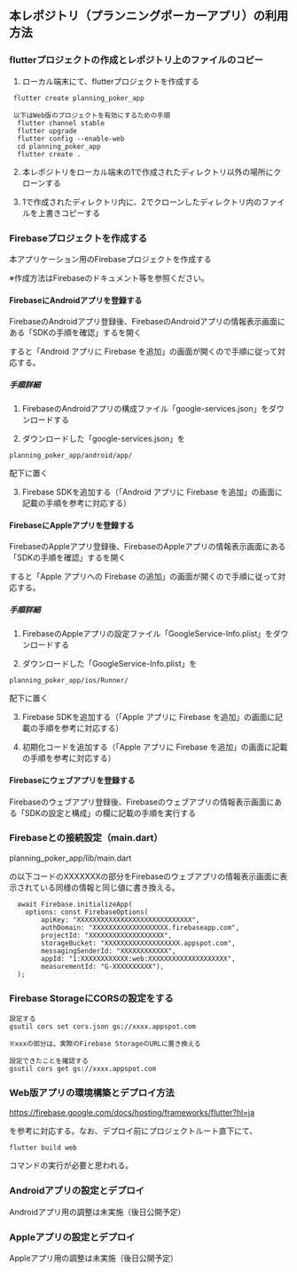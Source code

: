 ## 本レポジトリ（プランニングポーカーアプリ）の利用方法

### flutterプロジェクトの作成とレポジトリ上のファイルのコピー

1. ローカル端末にて、flutterプロジェクトを作成する

```
 flutter create planning_poker_app

 以下はWeb版のプロジェクトを有効にするための手順
  flutter channel stable
  flutter upgrade
  flutter config --enable-web
  cd planning_poker_app
  flutter create .
```

2. 本レポジトリをローカル端末の1で作成されたディレクトリ以外の場所にクローンする

3. 1で作成されたディレクトリ内に、2でクローンしたディレクトリ内のファイルを上書きコピーする



### Firebaseプロジェクトを作成する

本アプリケーション用のFirebaseプロジェクトを作成する

※作成方法はFirebaseのドキュメント等を参照ください。

#### FirebaseにAndroidアプリを登録する

FirebaseのAndroidアプリ登録後、FirebaseのAndroidアプリの情報表示画面にある「SDKの手順を確認」するを開く

すると「Android アプリに Firebase を追加」の画面が開くので手順に従って対応する。

##### 手順詳細

1. FirebaseのAndroidアプリの構成ファイル「google-services.json」をダウンロードする

2. ダウンロードした「google-services.json」を

```
planning_poker_app/android/app/
```

配下に置く

3. Firebase SDKを追加する（「Android アプリに Firebase を追加」の画面に記載の手順を参考に対応する）


#### FirebaseにAppleアプリを登録する

FirebaseのAppleアプリ登録後、FirebaseのAppleアプリの情報表示画面にある「SDKの手順を確認」するを開く

すると「Apple アプリへの Firebase の追加」の画面が開くので手順に従って対応する。

##### 手順詳細

1. FirebaseのAppleアプリの設定ファイル「GoogleService-Info.plist」をダウンロードする

2. ダウンロードした「GoogleService-Info.plist」を

```
planning_poker_app/ios/Runner/
```

配下に置く

3. Firebase SDKを追加する（「Apple アプリに Firebase を追加」の画面に記載の手順を参考に対応する）

4. 初期化コードを追加する（「Apple アプリに Firebase を追加」の画面に記載の手順を参考に対応する）


#### Firebaseにウェブアプリを登録する

Firebaseのウェブアプリ登録後、Firebaseのウェブアプリの情報表示画面にある「SDKの設定と構成」の欄に記載の手順を実行する



### Firebaseとの接続設定（main.dart）

planning_poker_app/lib/main.dart

の以下コードのXXXXXXXの部分をFirebaseのウェブアプリの情報表示画面に表示されている同様の情報と同じ値に書き換える。

```
  await Firebase.initializeApp(
    options: const FirebaseOptions(
        apiKey: "XXXXXXXXXXXXXXXXXXXXXXXXXXXXX",
        authDomain: "XXXXXXXXXXXXXXXXXXX.firebaseapp.com",
        projectId: "XXXXXXXXXXXXXXXXXXX",
        storageBucket: "XXXXXXXXXXXXXXXXXXX.appspot.com",
        messagingSenderId: "XXXXXXXXXXXX",
        appId: "1:XXXXXXXXXXXX:web:XXXXXXXXXXXXXXXXXXXX",
        measurementId: "G-XXXXXXXXXX"),
  );
```


### Firebase StorageにCORSの設定をする

```
設定する
gsutil cors set cors.json gs://xxxx.appspot.com 

※xxxの部分は、実際のFirebase StorageのURLに置き換える

設定できたことを確認する
gsutil cors get gs://xxxx.appspot.com 
```



### Web版アプリの環境構築とデプロイ方法

https://firebase.google.com/docs/hosting/frameworks/flutter?hl=ja

を参考に対応する。なお、デプロイ前にプロジェクトルート直下にて、

```
flutter build web
```

コマンドの実行が必要と思われる。



### Androidアプリの設定とデプロイ

Androidアプリ用の調整は未実施（後日公開予定）



### Appleアプリの設定とデプロイ

Appleアプリ用の調整は未実施（後日公開予定）